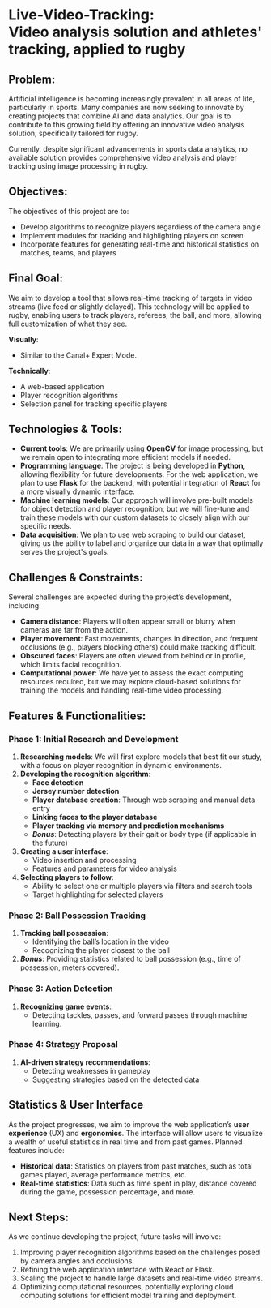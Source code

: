 # **Live-Video-Tracking**: <br> Video analysis solution and athletes' tracking, applied to rugby

## **Problem:**

Artificial intelligence is becoming increasingly prevalent in all areas of life, particularly in sports. Many companies are now seeking to innovate by creating projects that combine AI and data analytics. Our goal is to contribute to this growing field by offering an innovative video analysis solution, specifically tailored for rugby.

Currently, despite significant advancements in sports data analytics, no available solution provides comprehensive video analysis and player tracking using image processing in rugby.

## **Objectives:**

The objectives of this project are to:

- Develop algorithms to recognize players regardless of the camera angle
- Implement modules for tracking and highlighting players on screen
- Incorporate features for generating real-time and historical statistics on matches, teams, and players

## **Final Goal:**

We aim to develop a tool that allows real-time tracking of targets in video streams (live feed or slightly delayed). This technology will be applied to rugby, enabling users to track players, referees, the ball, and more, allowing full customization of what they see.

**Visually**:  
- Similar to the Canal+ Expert Mode.

**Technically**:  
- A web-based application
- Player recognition algorithms
- Selection panel for tracking specific players

## **Technologies & Tools:**

- **Current tools**: We are primarily using **OpenCV** for image processing, but we remain open to integrating more efficient models if needed.
- **Programming language**: The project is being developed in **Python**, allowing flexibility for future developments. For the web application, we plan to use **Flask** for the backend, with potential integration of **React** for a more visually dynamic interface.
- **Machine learning models**: Our approach will involve pre-built models for object detection and player recognition, but we will fine-tune and train these models with our custom datasets to closely align with our specific needs.
- **Data acquisition**: We plan to use web scraping to build our dataset, giving us the ability to label and organize our data in a way that optimally serves the project's goals.

## **Challenges & Constraints:**

Several challenges are expected during the project’s development, including:

- **Camera distance**: Players will often appear small or blurry when cameras are far from the action.
- **Player movement**: Fast movements, changes in direction, and frequent occlusions (e.g., players blocking others) could make tracking difficult.
- **Obscured faces**: Players are often viewed from behind or in profile, which limits facial recognition.
- **Computational power**: We have yet to assess the exact computing resources required, but we may explore cloud-based solutions for training the models and handling real-time video processing.

## **Features & Functionalities:**

### **Phase 1: Initial Research and Development**
1. **Researching models**: We will first explore models that best fit our study, with a focus on player recognition in dynamic environments.
2. **Developing the recognition algorithm**:
    - **Face detection**
    - **Jersey number detection**
    - **Player database creation**: Through web scraping and manual data entry
    - **Linking faces to the player database**
    - **Player tracking via memory and prediction mechanisms**
    - ***Bonus***: Detecting players by their gait or body type (if applicable in the future)
3. **Creating a user interface**:
    - Video insertion and processing
    - Features and parameters for video analysis
4. **Selecting players to follow**:
    - Ability to select one or multiple players via filters and search tools
    - Target highlighting for selected players

### **Phase 2: Ball Possession Tracking**
1. **Tracking ball possession**:
    - Identifying the ball’s location in the video
    - Recognizing the player closest to the ball
2. ***Bonus***: Providing statistics related to ball possession (e.g., time of possession, meters covered).

### **Phase 3: Action Detection**
1. **Recognizing game events**:
    - Detecting tackles, passes, and forward passes through machine learning.

### **Phase 4: Strategy Proposal**
1. **AI-driven strategy recommendations**:
    - Detecting weaknesses in gameplay
    - Suggesting strategies based on the detected data

## **Statistics & User Interface**

As the project progresses, we aim to improve the web application’s **user experience** (UX) and **ergonomics**. The interface will allow users to visualize a wealth of useful statistics in real time and from past games. Planned features include:

- **Historical data**: Statistics on players from past matches, such as total games played, average performance metrics, etc.
- **Real-time statistics**: Data such as time spent in play, distance covered during the game, possession percentage, and more.

## **Next Steps:**
As we continue developing the project, future tasks will involve:
1. Improving player recognition algorithms based on the challenges posed by camera angles and occlusions.
2. Refining the web application interface with React or Flask.
3. Scaling the project to handle large datasets and real-time video streams.
4. Optimizing computational resources, potentially exploring cloud computing solutions for efficient model training and deployment.


